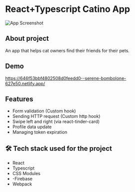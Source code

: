 # React+Typescript Catino App

![App Screenshot](https://646f53bbf4802508d0feedd0--serene-bombolone-627e50.netlify.app/readmeimg.png)

## About project

An app that helps cat owners find their friends for their pets.

## Demo

https://646f53bbf4802508d0feedd0--serene-bombolone-627e50.netlify.app/

## Features

- Form validation (Custom hook)
- Sending HTTP request (Custom http hook)
- Swipe left and right (via react-tinder-card)
- Profile data update
- Managing token expiration

## 🛠 Tech stack used for the project

- React
- Typescript
- CSS Modules
- -Firebase
- Webpack

